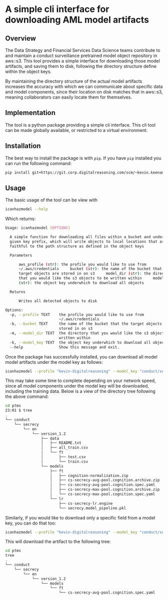 # A simple cli interface for downloading AML model artifacts

## Overview

The Data Strategy and Financial Services Data Science teams contribute to and maintain a conduct surveillance pretrained model object repository in aws::s3. This tool provides a simple interface for downloading those model artifacts, and saving them to disk, following the directory structure define within the object keys.

By maintaining the directory structure of the actual model artifacts increases the accuracy with which we can communicate about specific data and model components, since their location on disk matches that in aws::s3, meaning collaborators can easily locate them for themselves.

## Implementation

The tool is a python package providing a simple cli interface. This cli tool can be made globally available, or restricted to a virtual environment.

## Installation

The best way to install the package is with `pip`. If you have `pip` installed you can run the following command:

```sh
pip install git+https://git.corp.digitalreasoning.com/scm/~kevin.keenan/icanhazmodel.git
```

## Usage

The basic usage of the tool can be view with

```sh
icanhazmodel --help
```

Which returns:

```sh
Usage: icanhazmodel [OPTIONS]

  A simple function for downloading all files within a bucket and under a
  given key prefix, which will write objects to local locations that are
  faithful to the path structure as defined in the object keys

  Parameters

      aws_profile (str): the profile you would like to use from
      ~/.aws/credentials     bucket (str): the name of the bucket that the
      target objects are stored in on s3     model_dir (str): the directory
      that you would like the s3 objects to be written within     model_key
      (str): the object key underwhich to download all objects

  Returns

      Writes all detected objects to disk

Options:
  -p, --profile TEXT    the profile you would like to use from
                        ~/.aws/credentials
  -b, --bucket TEXT     the name of the bucket that the target objects are
                        stored in on s3
  -m, --model_dir TEXT  the directory that you would like the s3 objects to be
                        written within
  -k, --model_key TEXT  the object key underwhich to download all objects
  --help                Show this message and exit.
  ```

Once the package has successfully installed, you can download all model model artifacts under the model key as follows:

```sh
icanhazmodel --profile "kevin-digitalreasoning" --model_key "conduct/secrecy/en/version_1.2"
```

This may take some time to complete depending on your network speed, since all model components under the model key will be downloaded, including the training data. Below is a view of the directory tree following the above command:

```sh
cd ptms
23:01 $ tree
.
└── conduct
    └── secrecy
        └── en
            └── version_1.2
                ├── data
                │   ├── README.txt
                │   ├── all_train.csv
                │   └── ft
                │       ├── test.csv
                │       └── train.csv
                └── models
                    ├── ft
                    │   ├── cognition-normalization.zip
                    │   ├── cs-secrecy-avg-pool.cognition.archive.zip
                    │   ├── cs-secrecy-avg-pool.cognition.spec.yaml
                    │   ├── cs-secrecy-max-pool.cognition.archive.zip
                    │   └── cs-secrecy-max-pool.cognition.spec.yaml
                    └── lr
                        ├── cs-secrecy-lr.engine
                        └── secrecy.model_pipeline.pkl
```

Similarly, if you would like to download only a specific field from a model key, you can do that too:

```sh
icanhazmodel --profile "kevin-digitalreasoning" --model_key "conduct/secrecy/en/version_1.2/models/ft/cs-secrecy-avg-pool.cognition.spec.yaml"
```

This will download the artifact to the following tree:

```sh
cd ptms
tree
.
└── conduct
    └── secrecy
        └── en
            └── version_1.2
                └── models
                    └── ft
                        └── cs-secrecy-avg-pool.cognition.spec.yaml
```